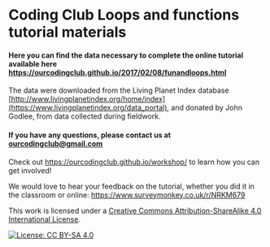 # Coding Club Loops and functions tutorial materials

#### Here you can find the data necessary to complete the online tutorial available here https://ourcodingclub.github.io/2017/02/08/funandloops.html

The data were downloaded from the Living Planet Index database [http://www.livingplanetindex.org/home/index](https://www.livingplanetindex.org/data_portal), and donated by John Godlee, from data collected during fieldwork.

#### If you have any questions, please contact us at ourcodingclub@gmail.com

Check out https://ourcodingclub.github.io/workshop/ to learn how you can get involved!

We would love to hear your feedback on the tutorial, whether you did it in the classroom or online: 
https://www.surveymonkey.co.uk/r/NRKM679

This work is licensed under a [Creative Commons Attribution-ShareAlike 4.0 International License](https://creativecommons.org/licenses/by-sa/4.0/).

[![License: CC BY-SA 4.0](https://licensebuttons.net/l/by-sa/4.0/80x15.png)](https://creativecommons.org/licenses/by-sa/4.0/)
